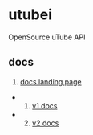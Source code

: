 # utubei
OpenSource uTube API

## docs

1. [docs landing page](https://Common-Codes.github.io/docs.utube)
- 1. [v1 docs](https://Common-Codes.github.io/docs.utube/api/v1)
- 2. [v2 docs](coming:soon)
